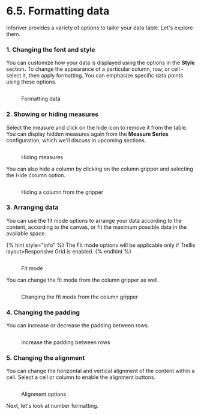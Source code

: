 # 6.5. Formatting data

Inforiver provides a variety of options to tailor your data table. Let's explore them.

### 1. Changing the font and style

You can customize how your data is displayed using the options in the **Style** sectio&#x6E;**.** To change the appearance of a particular column, row, or cell - select it, then apply formatting. You can emphasize specific data points using these options.

<figure><img src="../../.gitbook/assets/image (942).png" alt=""><figcaption><p>Formatting data</p></figcaption></figure>

### 2. Showing or hiding measures

Select the measure and click on the hide icon to remove it from the table. You can display hidden measures again from the **Measure Series** configuration, which we'll discuss in upcoming sections.

<figure><img src="../../.gitbook/assets/image (943).png" alt=""><figcaption><p>Hiding measures</p></figcaption></figure>

You can also hide a column by clicking on the column gripper and selecting the Hide column option.

<figure><img src="../../.gitbook/assets/image (971).png" alt=""><figcaption><p>Hiding a column from the gripper</p></figcaption></figure>

### 3. Arranging data

You can use the fit mode options to arrange your data according to the content, according to the canvas, or fit the maximum possible data in the available space.

{% hint style="info" %}
The Fit mode options will be applicable only if Trellis layout>Responsive Grid is enabled.
{% endhint %}

<figure><img src="../../.gitbook/assets/Fitmode.gif" alt=""><figcaption><p>Fit mode</p></figcaption></figure>

You can change the fit mode from the column gripper as well.

<figure><img src="../../.gitbook/assets/image (972).png" alt=""><figcaption><p>Changing the fit mode from the column gripper</p></figcaption></figure>

### 4. Changing the padding

You can increase or decrease the padding between rows.&#x20;

<figure><img src="../../.gitbook/assets/image (945).png" alt=""><figcaption><p>Increase the padding between rows</p></figcaption></figure>

### 5. Changing the alignment

You can change the horizontal and vertical alignment of the content within a cell. Select a cell or column to enable the alignment buttons.

<figure><img src="../../.gitbook/assets/image (946).png" alt=""><figcaption><p>Alignment options</p></figcaption></figure>

Next, let's look at number formatting.
